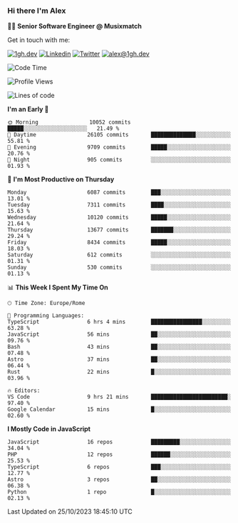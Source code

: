 ### Hi there I'm Alex

👨‍💻 __Senior Software Engineer @ Musixmatch__

Get in touch with me:

[![1gh.dev](https://img.shields.io/static/v1?label=1gh.dev&message=%20&color=red&logo=&style=flat-square&logoColor=white)](https://www.1gh.dev/)
[![Linkedin](https://img.shields.io/static/v1?label=Linkedin&message=%20&color=blue&logo=Linkedin&style=flat-square&logoColor=white)](https://linkedin.com/in/alexghirelli)
[![Twitter](https://img.shields.io/static/v1?label=Twitter&message=%20&color=blue&logo=Twitter&style=flat-square&logoColor=white)](https://twitter.com/alexGhirelli)
[![alex@1gh.dev](https://img.shields.io/static/v1?label=alex@1gh.dev&message=%20&color=red&logo=gmail&style=flat-square&logoColor=white)](mailto:alex@1gh.dev)

<!--START_SECTION:waka-->
![Code Time](http://img.shields.io/badge/Code%20Time-7%2C594%20hrs%2045%20mins-blue)

![Profile Views](http://img.shields.io/badge/Profile%20Views-0-blue)

![Lines of code](https://img.shields.io/badge/From%20Hello%20World%20I%27ve%20Written-133.3%20million%20lines%20of%20code-blue)

**I'm an Early 🐤** 

```text
🌞 Morning                10052 commits       █████░░░░░░░░░░░░░░░░░░░░   21.49 % 
🌆 Daytime                26105 commits       ██████████████░░░░░░░░░░░   55.81 % 
🌃 Evening                9709 commits        █████░░░░░░░░░░░░░░░░░░░░   20.76 % 
🌙 Night                  905 commits         ░░░░░░░░░░░░░░░░░░░░░░░░░   01.93 % 
```
📅 **I'm Most Productive on Thursday** 

```text
Monday                   6087 commits        ███░░░░░░░░░░░░░░░░░░░░░░   13.01 % 
Tuesday                  7311 commits        ████░░░░░░░░░░░░░░░░░░░░░   15.63 % 
Wednesday                10120 commits       █████░░░░░░░░░░░░░░░░░░░░   21.64 % 
Thursday                 13677 commits       ███████░░░░░░░░░░░░░░░░░░   29.24 % 
Friday                   8434 commits        █████░░░░░░░░░░░░░░░░░░░░   18.03 % 
Saturday                 612 commits         ░░░░░░░░░░░░░░░░░░░░░░░░░   01.31 % 
Sunday                   530 commits         ░░░░░░░░░░░░░░░░░░░░░░░░░   01.13 % 
```


📊 **This Week I Spent My Time On** 

```text
🕑︎ Time Zone: Europe/Rome

💬 Programming Languages: 
TypeScript               6 hrs 4 mins        ████████████████░░░░░░░░░   63.28 % 
JavaScript               56 mins             ██░░░░░░░░░░░░░░░░░░░░░░░   09.76 % 
Bash                     43 mins             ██░░░░░░░░░░░░░░░░░░░░░░░   07.48 % 
Astro                    37 mins             ██░░░░░░░░░░░░░░░░░░░░░░░   06.44 % 
Rust                     22 mins             █░░░░░░░░░░░░░░░░░░░░░░░░   03.96 % 

🔥 Editors: 
VS Code                  9 hrs 21 mins       ████████████████████████░   97.40 % 
Google Calendar          15 mins             █░░░░░░░░░░░░░░░░░░░░░░░░   02.60 % 
```

**I Mostly Code in JavaScript** 

```text
JavaScript               16 repos            █████████░░░░░░░░░░░░░░░░   34.04 % 
PHP                      12 repos            ██████░░░░░░░░░░░░░░░░░░░   25.53 % 
TypeScript               6 repos             ███░░░░░░░░░░░░░░░░░░░░░░   12.77 % 
Astro                    3 repos             ██░░░░░░░░░░░░░░░░░░░░░░░   06.38 % 
Python                   1 repo              █░░░░░░░░░░░░░░░░░░░░░░░░   02.13 % 
```




 Last Updated on 25/10/2023 18:45:10 UTC
<!--END_SECTION:waka-->
